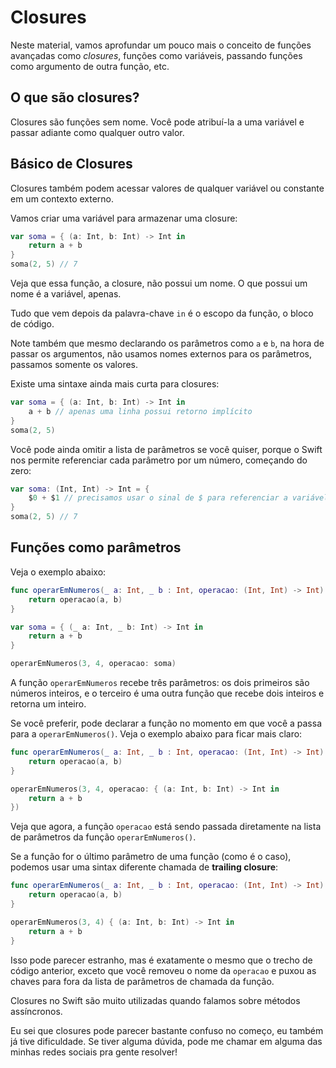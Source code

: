 # Closures

Neste material, vamos aprofundar um pouco mais o conceito de funções avançadas como *closures*, funções como variáveis, passando funções como argumento de outra função, etc.

## O que são closures?

Closures são funções sem nome. Você pode atribuí-la a uma variável e passar adiante como qualquer outro valor.

## Básico de Closures

Closures também podem acessar valores de qualquer variável ou constante em um contexto externo. 

Vamos criar uma variável para armazenar uma closure:

```swift
var soma = { (a: Int, b: Int) -> Int in
    return a + b
}
soma(2, 5) // 7
```

Veja que essa função, a closure, não possui um nome. O que possui um nome é a variável, apenas.

Tudo que vem depois da palavra-chave `in` é o escopo da função, o bloco de código.

Note também que mesmo declarando os parâmetros como `a` e `b`, na hora de passar os argumentos, não usamos nomes externos para os parâmetros, passamos somente os valores.

Existe uma sintaxe ainda mais curta para closures:

```swift
var soma = { (a: Int, b: Int) -> Int in
    a + b // apenas uma linha possui retorno implícito
}
soma(2, 5)
```

Você pode ainda omitir a lista de parâmetros se você quiser, porque o Swift nos permite referenciar cada parâmetro por um número, começando do zero:

```swift
var soma: (Int, Int) -> Int = {
    $0 + $1 // precisamos usar o sinal de $ para referenciar a variável
}
soma(2, 5) // 7
``` 

## Funções como parâmetros

Veja o exemplo abaixo:

```swift
func operarEmNumeros(_ a: Int, _ b : Int, operacao: (Int, Int) -> Int) -> Int {
    return operacao(a, b)
}

var soma = { (_ a: Int, _ b: Int) -> Int in
    return a + b
}

operarEmNumeros(3, 4, operacao: soma)
```

A função `operarEmNumeros` recebe três parâmetros: os dois primeiros são números inteiros, e o terceiro é uma outra função que recebe dois inteiros e retorna um inteiro.

Se você preferir, pode declarar a função no momento em que você a passa para a `operarEmNumeros()`. Veja o exemplo abaixo para ficar mais claro:

```swift
func operarEmNumeros(_ a: Int, _ b : Int, operacao: (Int, Int) -> Int) -> Int {
    return operacao(a, b)
}

operarEmNumeros(3, 4, operacao: { (a: Int, b: Int) -> Int in
    return a + b
})
```

Veja que agora, a função `operacao` está sendo passada diretamente na lista de parâmetros da função `operarEmNumeros()`.

Se a função for o último parâmetro de uma função (como é o caso), podemos usar uma sintax diferente chamada de **trailing closure**:

```swift
func operarEmNumeros(_ a: Int, _ b : Int, operacao: (Int, Int) -> Int) -> Int {
    return operacao(a, b)
}

operarEmNumeros(3, 4) { (a: Int, b: Int) -> Int in
    return a + b
}
```

Isso pode parecer estranho, mas é exatamente o mesmo que o trecho de código anterior, exceto que você removeu o nome da `operacao` e puxou as chaves para fora da lista de parâmetros de chamada da função.

Closures no Swift são muito utilizadas quando falamos sobre métodos assíncronos. 

Eu sei que closures pode parecer bastante confuso no começo, eu também já tive dificuldade. Se tiver alguma dúvida, pode me chamar em alguma das minhas redes sociais pra gente resolver!